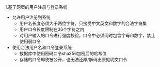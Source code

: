 1.基于网页的用户注册与登录系统
* 允许用户注册到系统
    * 用户名长度必须大于两位字符，只接受中文英文和数字的合法字符集
    * 用户口令长度限制在36个字符之内
    * 对用户输入的口令进行强度校验，口令中必须同时包含字母和数字，禁止使用弱口令
* 使用合法用户名和口令登录系统
 	* 数据库中使用密码口令sha256加密后的哈希值 
  	* 存储的口令即使被公开，也无法还原/解码出原始明文口令
